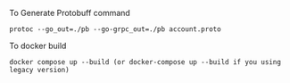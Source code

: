 To Generate Protobuff command
```
protoc --go_out=./pb --go-grpc_out=./pb account.proto 
```

To docker build
```
docker compose up --build (or docker-compose up --build if you using legacy version)
```